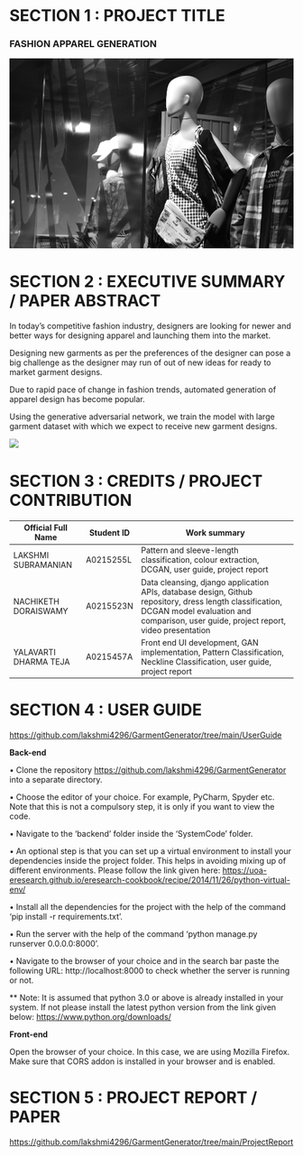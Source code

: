 # **SECTION 1 : PROJECT TITLE**

### **FASHION APPAREL GENERATION**

![](SystemCode/backend/FashionSetGeneration/images/manequin.jpg)

# **SECTION 2 : EXECUTIVE SUMMARY / PAPER ABSTRACT**

In today’s competitive fashion industry, designers are looking for newer and better ways for designing apparel and launching them into the market. 

Designing new garments as per the preferences of the designer can pose a big challenge as the designer may run of out of new ideas for ready to market garment designs.  

Due to rapid pace of change in fashion trends, automated generation of apparel design has become popular. 

Using the generative adversarial network, we train the model with large garment dataset with which we expect to receive new garment designs. 

![](https://github.com/lakshmi4296/GarmentGenerator/tree/main/Misc/dcgan.gif)

# SECTION 3 : CREDITS / PROJECT CONTRIBUTION

<!-- Tables -->
| Official Full Name	 | Student ID	| Work summary            |
| -----------------------| -------------| ------------------------|
| LAKSHMI SUBRAMANIAN    | A0215255L    | Pattern and sleeve-length classification, colour extraction, DCGAN, user guide, project report
| NACHIKETH DORAISWAMY   | A0215523N    | Data cleansing, django application APIs, database design, Github repository, dress length classification, DCGAN model evaluation and comparison, user guide, project report, video presentation
| YALAVARTI DHARMA TEJA  | A0215457A    | Front end UI development, GAN implementation, Pattern Classification, Neckline Classification, user guide, project report

# SECTION 4 : USER GUIDE

https://github.com/lakshmi4296/GarmentGenerator/tree/main/UserGuide

**Back-end**
 
•	Clone the repository https://github.com/lakshmi4296/GarmentGenerator into a separate directory.

•	Choose the editor of your choice. For example, PyCharm, Spyder etc. Note that this is not a compulsory step, it is only if you want to view the code.

•	Navigate to the ‘backend’ folder inside the ‘SystemCode’ folder.

•	An optional step is that you can set up a virtual environment to install your dependencies inside the project folder. This helps in avoiding mixing up of different environments. Please follow the link given here: https://uoa-eresearch.github.io/eresearch-cookbook/recipe/2014/11/26/python-virtual-env/

•	Install all the dependencies for the project with the help of the command ‘pip install -r requirements.txt’.

•	Run the server with the help of the command ‘python manage.py runserver 0.0.0.0:8000’.

•	Navigate to the browser of your choice and in the search bar paste the following URL: http://localhost:8000 to check whether the server is running or not.

** Note: It is assumed that python 3.0 or above is already installed in your system. If not please install the latest python version from the link given below:
https://www.python.org/downloads/

**Front-end** 

Open the browser of your choice. In this case, we are using Mozilla Firefox. Make sure that CORS addon is installed in your browser and is enabled.

# SECTION 5 : PROJECT REPORT / PAPER

https://github.com/lakshmi4296/GarmentGenerator/tree/main/ProjectReport
